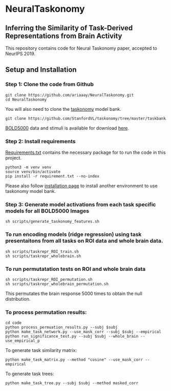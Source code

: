 # NeuralTaskonomy
## Inferring the Similarity of Task-Derived Representations from Brain Activity
This repository contains code for Neural Taskonomy paper, accepted to NeurIPS 2019.

## Setup and Installation
### Step 1: Clone the code from Github
```
git clone https://github.com/ariaaay/NeuralTaskonomy.git
cd NeuralTaskonomy
```
You will also need to clone the [taskonomy](https://github.com/StanfordVL/taskonomy/tree/master/taskbank) model bank.
```
git clone https://github.com/StanfordVL/taskonomy/tree/master/taskbank
```
[BOLD5000](https://bold5000.github.io/) data and stimuli is available for download [here](https://bold5000.github.io/download.html).

### Step 2: Install requirements
[Requirements.txt](https://github.com/ariaaay/NeuralTaskonomy/blob/master/requirements.txt) contains the necessary package for to run the code in this project.
```
python3 -m venv venv
source venv/bin/activate
pip install -r requirement.txt --no-index
```
Please also follow [installation page](https://github.com/StanfordVL/taskonomy/tree/master/taskbank#installation) to install another environment to use taskonomy model bank.

### Step 3: Generate model activations from each task specific models for all BOLD5000 Images
```
sh scripts/generate_taskonomy_features.sh
```

### To run encoding models (ridge regression) using task presentaitons from all tasks on ROI data and whole brain data.
```
sh scripts/taskrepr_ROI_train.sh
sh scripts/taskrepr_wholebrain.sh
```

### To run permutatation tests on ROI and whole brain data
```
sh scripts/taskrepr_ROI_permutation.sh
sh scripts/taskrepr_wholebrain_permutation.sh
```
This permutates the brain response 5000 times to obtain the null distribution.

### To process permutation results:
```
cd code
python process_permuation_results.py --subj $subj
python make_task_network.py --use_mask_corr --subj $subj --empirical
python run_significance_test.py --subj $subj --whole_brain --use_empirical_p
```

To generate task similarity matrix:
```
python make_task_matrix.py --method "cosine" --use_mask_corr --empirical
```

To generate task trees:
```
python make_task_tree.py --subj $subj --method masked_corr
```
